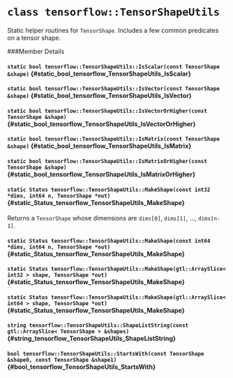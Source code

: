 # `class tensorflow::TensorShapeUtils`

Static helper routines for ` TensorShape `. Includes a few common predicates on a tensor shape.



###Member Details

#### `static bool tensorflow::TensorShapeUtils::IsScalar(const TensorShape &shape)` {#static_bool_tensorflow_TensorShapeUtils_IsScalar}





#### `static bool tensorflow::TensorShapeUtils::IsVector(const TensorShape &shape)` {#static_bool_tensorflow_TensorShapeUtils_IsVector}





#### `static bool tensorflow::TensorShapeUtils::IsVectorOrHigher(const TensorShape &shape)` {#static_bool_tensorflow_TensorShapeUtils_IsVectorOrHigher}





#### `static bool tensorflow::TensorShapeUtils::IsMatrix(const TensorShape &shape)` {#static_bool_tensorflow_TensorShapeUtils_IsMatrix}





#### `static bool tensorflow::TensorShapeUtils::IsMatrixOrHigher(const TensorShape &shape)` {#static_bool_tensorflow_TensorShapeUtils_IsMatrixOrHigher}





#### `static Status tensorflow::TensorShapeUtils::MakeShape(const int32 *dims, int64 n, TensorShape *out)` {#static_Status_tensorflow_TensorShapeUtils_MakeShape}

Returns a ` TensorShape ` whose dimensions are `dims[0]`, `dims[1]`, ..., `dims[n-1]`.



#### `static Status tensorflow::TensorShapeUtils::MakeShape(const int64 *dims, int64 n, TensorShape *out)` {#static_Status_tensorflow_TensorShapeUtils_MakeShape}





#### `static Status tensorflow::TensorShapeUtils::MakeShape(gtl::ArraySlice< int32 > shape, TensorShape *out)` {#static_Status_tensorflow_TensorShapeUtils_MakeShape}





#### `static Status tensorflow::TensorShapeUtils::MakeShape(gtl::ArraySlice< int64 > shape, TensorShape *out)` {#static_Status_tensorflow_TensorShapeUtils_MakeShape}





#### `string tensorflow::TensorShapeUtils::ShapeListString(const gtl::ArraySlice< TensorShape > &shapes)` {#string_tensorflow_TensorShapeUtils_ShapeListString}





#### `bool tensorflow::TensorShapeUtils::StartsWith(const TensorShape &shape0, const TensorShape &shape1)` {#bool_tensorflow_TensorShapeUtils_StartsWith}




